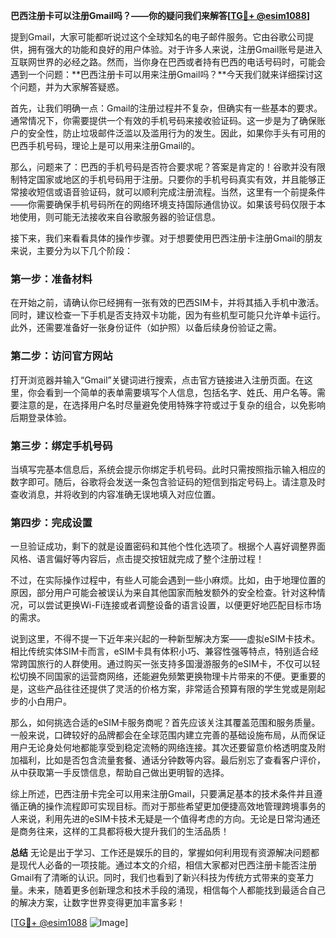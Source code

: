 **巴西注册卡可以注册Gmail吗？——你的疑问我们来解答[[TG💪+ @esim1088](https://t.me/s/esim1088)]**

提到Gmail，大家可能都听说过这个全球知名的电子邮件服务。它由谷歌公司提供，拥有强大的功能和良好的用户体验。对于许多人来说，注册Gmail账号是进入互联网世界的必经之路。然而，当你身在巴西或者持有巴西的电话号码时，可能会遇到一个问题：**巴西注册卡可以用来注册Gmail吗？**今天我们就来详细探讨这个问题，并为大家解答疑惑。

首先，让我们明确一点：Gmail的注册过程并不复杂，但确实有一些基本的要求。通常情况下，你需要提供一个有效的手机号码来接收验证码。这一步是为了确保账户的安全性，防止垃圾邮件泛滥以及滥用行为的发生。因此，如果你手头有可用的巴西手机号码，理论上是可以用来注册Gmail的。

那么，问题来了：巴西的手机号码是否符合要求呢？答案是肯定的！谷歌并没有限制特定国家或地区的手机号码用于注册。只要你的手机号码真实有效，并且能够正常接收短信或语音验证码，就可以顺利完成注册流程。当然，这里有一个前提条件——你需要确保手机号码所在的网络环境支持国际通信协议。如果该号码仅限于本地使用，则可能无法接收来自谷歌服务器的验证信息。

接下来，我们来看看具体的操作步骤。对于想要使用巴西注册卡注册Gmail的朋友来说，主要分为以下几个阶段：

### 第一步：准备材料
在开始之前，请确认你已经拥有一张有效的巴西SIM卡，并将其插入手机中激活。同时，建议检查一下手机是否支持双卡功能，因为有些机型可能只允许单卡运行。此外，还需要准备好一张身份证件（如护照）以备后续身份验证之需。

### 第二步：访问官方网站
打开浏览器并输入“Gmail”关键词进行搜索，点击官方链接进入注册页面。在这里，你会看到一个简单的表单需要填写个人信息，包括名字、姓氏、用户名等。需要注意的是，在选择用户名时尽量避免使用特殊字符或过于复杂的组合，以免影响后期登录体验。

### 第三步：绑定手机号码
当填写完基本信息后，系统会提示你绑定手机号码。此时只需按照指示输入相应的数字即可。随后，谷歌将会发送一条包含验证码的短信到指定号码上。请注意及时查收消息，并将收到的内容准确无误地填入对应位置。

### 第四步：完成设置
一旦验证成功，剩下的就是设置密码和其他个性化选项了。根据个人喜好调整界面风格、语言偏好等内容后，点击提交按钮就完成了整个注册过程！

不过，在实际操作过程中，有些人可能会遇到一些小麻烦。比如，由于地理位置的原因，部分用户可能会被误认为来自其他国家而触发额外的安全检查。针对这种情况，可以尝试更换Wi-Fi连接或者调整设备的语言设置，以便更好地匹配目标市场的需求。

说到这里，不得不提一下近年来兴起的一种新型解决方案——虚拟eSIM卡技术。相比传统实体SIM卡而言，eSIM卡具有体积小巧、兼容性强等特点，特别适合经常跨国旅行的人群使用。通过购买一张支持多国漫游服务的eSIM卡，不仅可以轻松切换不同国家的运营商网络，还能避免频繁更换物理卡片带来的不便。更重要的是，这些产品往往还提供了灵活的价格方案，非常适合预算有限的学生党或是刚起步的小白用户。

那么，如何挑选合适的eSIM卡服务商呢？首先应该关注其覆盖范围和服务质量。一般来说，口碑较好的品牌都会在全球范围内建立完善的基础设施布局，从而保证用户无论身处何地都能享受到稳定流畅的网络连接。其次还要留意价格透明度及附加福利，比如是否包含流量套餐、通话分钟数等内容。最后别忘了查看客户评价，从中获取第一手反馈信息，帮助自己做出更明智的选择。

综上所述，巴西注册卡完全可以用来注册Gmail，只要满足基本的技术条件并且遵循正确的操作流程即可实现目标。而对于那些希望更加便捷高效地管理跨境事务的人来说，利用先进的eSIM卡技术无疑是一个值得考虑的方向。无论是日常沟通还是商务往来，这样的工具都将极大提升我们的生活品质！

**总结**
无论是出于学习、工作还是娱乐的目的，掌握如何利用现有资源解决问题都是现代人必备的一项技能。通过本文的介绍，相信大家都对巴西注册卡能否注册Gmail有了清晰的认识。同时，我们也看到了新兴科技为传统方式带来的变革力量。未来，随着更多创新理念和技术手段的涌现，相信每个人都能找到最适合自己的解决方案，让数字世界变得更加丰富多彩！

[[TG💪+ @esim1088](https://t.me/s/esim1088) ![Image](https://i.postimg.cc/4NQfJmqS/Snipaste-2025-05-13-00-14-12.png)]